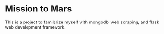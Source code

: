 # Mission to Mars

This is a project to familarize myself with mongodb, web scraping, and flask web development framework.